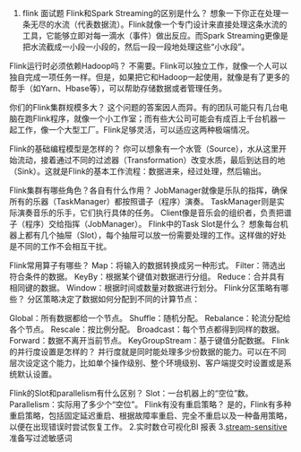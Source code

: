 1. flink 面试题
Flink和Spark Streaming的区别是什么？
想象一下你正在处理一条无尽的水流（代表数据流）。Flink就像一个专门设计来直接处理这条水流的工具，它能够立即对每一滴水（事件）做出反应。而Spark Streaming更像是把水流截成一小段一小段的，然后一段一段地处理这些“小水段”。

Flink运行时必须依赖Hadoop吗？
不需要。Flink可以独立工作，就像一个人可以独自完成一项任务一样。但是，如果把它和Hadoop一起使用，就像是有了更多的帮手（如Yarn、Hbase等），可以帮助存储数据或者管理任务。

你们的Flink集群规模多大？
这个问题的答案因人而异。有的团队可能只有几台电脑在跑Flink程序，就像一个小工作室；而有些大公司可能会有成百上千台机器一起工作，像一个大型工厂。Flink足够灵活，可以适应这两种极端情况。

Flink的基础编程模型是怎样的？
你可以想象有一个水管（Source），水从这里开始流动，接着通过不同的过滤器（Transformation）改变水质，最后到达目的地（Sink）。这就是Flink的基本工作流程：数据进来，经过处理，然后输出。

Flink集群有哪些角色？各自有什么作用？
JobManager就像是乐队的指挥，确保所有的乐器（TaskManager）都按照谱子（程序）演奏。
TaskManager则是实际演奏音乐的乐手，它们执行具体的任务。
Client像是音乐会的组织者，负责把谱子（程序）交给指挥（JobManager）。
Flink中的Task Slot是什么？
想象每台机器上都有几个抽屉（Slot），每个抽屉可以放一份需要处理的工作。这样做的好处是不同的工作不会相互干扰。

Flink常用算子有哪些？
Map：将输入的数据转换成另一种形式。
Filter：筛选出符合条件的数据。
KeyBy：根据某个键值对数据进行分组。
Reduce：合并具有相同键的数据。
Window：根据时间或数量对数据进行划分。
Flink分区策略有哪些？
分区策略决定了数据如何分配到不同的计算节点：

Global：所有数据都给一个节点。
Shuffle：随机分配。
Rebalance：轮流分配给各个节点。
Rescale：按比例分配。
Broadcast：每个节点都得到同样的数据。
Forward：数据不离开当前节点。
KeyGroupStream：基于键值分配数据。
Flink的并行度设置是怎样的？
并行度就是同时能处理多少份数据的能力。可以在不同层次设定这个能力，比如单个操作级别、整个环境级别、客户端提交时设置或是系统默认设置。

Flink的Slot和parallelism有什么区别？
Slot：一台机器上的“空位”数。
Parallelism：实际用了多少个“空位”。
Flink有没有重启策略？
是的，Flink有多种重启策略，包括固定延迟重启、根据故障率重启、完全不重启以及一种备用策略，以便在出现错误时尝试恢复工作。
2.实时数仓可视化BI 报表
3.[stream-sensitive](..%2F..%2Fstream-sensitive) 准备写过滤敏感词
